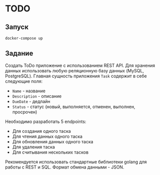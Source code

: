 # TODO

## Запуск

`docker-compose up`

## Задание

Создать ToDo приложение с использованием REST API. Для хранения данных использовать любую реляционную базу данных (MySQL, PostgreSQL).
Главная сущность приложения `Task` содержит в себе следующие поля:
- `Name` - название
- `Description` - описание
- `DueDate` - дедлайн
- `Status` - статус (новый, выполняется, отменен, выполнен, просрочен)

Необходимо разработать 5 endpoints:
- Для создания одного таска
- Для чтения данных одного таска
- Для обновления данных одного таска
- Для удаления таска
- Для считывания нескольких тасков

Рекомендуется использовать стандартные библиотеки golang для работы с REST и SQL. Формат обмена данными - JSON.
